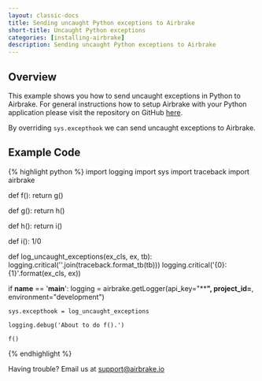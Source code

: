 ```yaml
---
layout: classic-docs
title: Sending uncaught Python exceptions to Airbrake
short-title: Uncaught Python exceptions
categories: [installing-airbrake]
description: Sending uncaught Python exceptions to Airbrake
---
```


## Overview
This example shows you how to send uncaught exceptions in Python to Airbrake.  For general instructions how to setup Airbrake with your Python application please visit the repository on GitHub [here](https://github.com/airbrake/airbrake-python).

By overriding `sys.excepthook` we can send uncaught exceptions to Airbrake.

## Example Code

{% highlight python %}
import logging
import sys
import traceback
import airbrake

def f():
    return g()

def g():
    return h()

def h():
    return i()

def i():
    1/0

def log_uncaught_exceptions(ex_cls, ex, tb):
    logging.critical(''.join(traceback.format_tb(tb)))
    logging.critical('{0}: {1}'.format(ex_cls, ex))

if __name__ == '__main__':
    logging = airbrake.getLogger(api_key="******",
                                project_id=****,
                                environment="development")

    sys.excepthook = log_uncaught_exceptions

    logging.debug('About to do f().')

    f()
{% endhighlight %}

Having trouble? Email us at [support@airbrake.io](mailto:support@airbrake.io)
